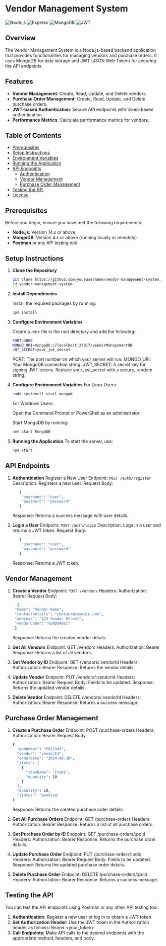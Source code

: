 # Vendor Management System

![Node.js](https://img.shields.io/badge/Node.js-339933?style=for-the-badge&logo=nodedotjs&logoColor=white)
![Express](https://img.shields.io/badge/Express-000000?style=for-the-badge&logo=express&logoColor=white)
![MongoDB](https://img.shields.io/badge/MongoDB-47A248?style=for-the-badge&logo=mongodb&logoColor=white)
![JWT](https://img.shields.io/badge/JWT-000000?style=for-the-badge&logo=JSON%20web%20tokens&logoColor=white)

## Overview

The Vendor Management System is a Node.js-based backend application that provides functionalities for managing vendors and purchase orders. It uses MongoDB for data storage and JWT (JSON Web Token) for securing the API endpoints.

## Features

- **Vendor Management**: Create, Read, Update, and Delete vendors.
- **Purchase Order Management**: Create, Read, Update, and Delete purchase orders.
- **JWT-based Authentication**: Secure API endpoints with token-based authentication.
- **Performance Metrics**: Calculate performance metrics for vendors.

## Table of Contents

- [Prerequisites](#prerequisites)
- [Setup Instructions](#setup-instructions)
- [Environment Variables](#environment-variables)
- [Running the Application](#running-the-application)
- [API Endpoints](#api-endpoints)
  - [Authentication](#authentication)
  - [Vendor Management](#vendor-management)
  - [Purchase Order Management](#purchase-order-management)
- [Testing the API](#testing-the-api)
- [License](#license)

## Prerequisites

Before you begin, ensure you have met the following requirements:

- **Node.js**: Version 14.x or above
- **MongoDB**: Version 4.x or above (running locally or remotely)
- **Postman** or any API testing tool

## Setup Instructions

1. **Clone the Repository**

   ```bash
   git clone https://github.com/yourusername/vendor-management-system.git
   cd vendor-management-system
2. **Install Dependencies**

   Install the required packages by running:

   ```bash
   npm install
3. **Configure Environment Variables**

   Create a .env file in the root directory and add the following:

   ```bash
   PORT=3000
   MONGO_URI=mongodb://localhost:27017/vendorManagementDB
   JWT_SECRET=your_jwt_secret
   ```
   PORT: The port number on which your server will run.
   MONGO_URI: Your MongoDB connection string.
   JWT_SECRET: A secret key for signing JWT tokens. Replace your_jwt_secret with a secure, random string.


4. **Configure Environment Variables**
   For Linux Users:
   ```bash
   sudo systemctl start mongod
   ```
   For Windows Users:

   Open the Command Prompt or PowerShell as an administrator.

   Start MongoDB by running:
   ```bash
   net start MongoDB
   ```
5. **Running the Application**
   To start the server, use:
   ```bash
   npm start
   ```

## API Endpoints
1. **Authentication**
   Register a New User
   Endpoint: `POST /auth/register`
   Description: Registers a new user.
   Request Body:
   ```bash
      {
       "username": "user",
       "password": "password"
      }
   ```
   Response: Returns a success message with user details.

2. **Login a User**
   Endpoint: `POST /auth/login`
   Description: Logs in a user and returns a JWT token.
   Request Body:
   ```bash
      {       
       "username": "user",
       "password": "password"
      }
   ```
   Response: Returns a JWT token.

## Vendor Management
1. **Create a Vendor**
   Endpoint: `POST /vendors`
   Headers: Authorization: Bearer <token>
   Request Body:
   ```bash
     {
    "name": "Vendor Name",
    "contactDetails": "contact@example.com",
    "address": "123 Vendor Street",
    "vendorCode": "VENDOR001"
    }
   ```
   Response: Returns the created vendor details.
   
3. **Get All Vendors**
   Endpoint: GET /vendors
   Headers: Authorization: Bearer <token>
   Response: Returns a list of all vendors.

4. **Get Vendor by ID**
   Endpoint: GET /vendors/:vendorId
   Headers: Authorization: Bearer <token>
   Response: Returns the vendor details.

4. **Update Vendor**
    Endpoint: PUT /vendors/:vendorId
    Headers: Authorization: Bearer <token>
    Request Body: Fields to be updated.
    Response: Returns the updated vendor details.

5. **Delete Vendor**
    Endpoint: DELETE /vendors/:vendorId
    Headers: Authorization: Bearer <token>
    Response: Returns a success message.

## Purchase Order Management

1. **Create a Purchase Order**
    Endpoint: POST /purchase-orders
    Headers: Authorization: Bearer <token>
    Request Body:
    ```bash
    {
      "poNumber": "PO12345",
      "vendor": "vendorId",
      "orderDate": "2024-08-30",
      "items": [
        {
          "itemName": "Item1",
          "quantity": 10
        }
      ],
      "quantity": 10,
      "status": "pending"
    }
    ```
    Response: Returns the created purchase order details.

3. **Get All Purchase Orders**
    Endpoint: GET /purchase-orders
    Headers: Authorization: Bearer <token>
    Response: Returns a list of all purchase orders.

4. **Get Purchase Order by ID**
    Endpoint: GET /purchase-orders/:poId
    Headers: Authorization: Bearer <token>
    Response: Returns the purchase order details.

5. **Update Purchase Order**
    Endpoint: PUT /purchase-orders/:poId
    Headers: Authorization: Bearer <token>
    Request Body: Fields to be updated.
    Response: Returns the updated purchase order details.
   
6. **Delete Purchase Order**
    Endpoint: DELETE /purchase-orders/:poId
    Headers: Authorization: Bearer <token>
    Response: Returns a success message.

## Testing the API
You can test the API endpoints using Postman or any other API testing tool.

1. **Authentication:** Register a new user or log in to obtain a JWT token.
2. **Set Authorization Header:** Use the JWT token in the Authorization header as follows: Bearer <your_token>.
3. **Call Endpoints:** Make API calls to the desired endpoints with the appropriate method, headers, and body.

